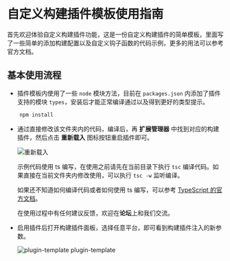 # 自定义构建插件模板使用指南

首先欢迎体验自定义构建插件功能，这是一份自定义构建插件的简单模板，里面写了一些简单的添加构建配置以及自定义钩子函数的代码示例，更多的用法可以参考官方文档。

## 基本使用流程

- 插件模板内使用了一些 `node` 模块方法，目前在 `packages.json` 内添加了插件支持的模块 `types`，安装后才能正常编译通过以及得到更好的类型提示。

```bash
    npm install
```

- 通过直接修改该文件夹内的代码，编译后，再 **扩展管理器** 中找到对应的构建插件，然后点击 **重新载入** 图标按钮重启插件即可。

    ![重新载入](https://github.com/yanOO1497/creator-docs/raw/a4df3816c416a1d790a15acde3fc3986281588f9/zh/editor/publish/custom-project-build-template/enable-plugin.png)

    示例代码使用 ts 编写，在使用之前请先在当前目录下执行 `tsc` 编译代码。如果直接在当前文件夹内修改使用，可以执行 `tsc -w` 监听编译。

    如果还不知道如何编译代码或者如何使用 ts 编写，可以参考 [TypeScript 的官方文档](https://typescript.bootcss.com/tutorials/typescript-in-5-minutes.html)。

    在使用过程中有任何建议反馈，欢迎在**论坛**上和我们交流。

- 启用插件后打开构建插件面板，选择任意平台，即可看到构建插件注入的新参数。

    ![plugin-template](https://github.com/yanOO1497/creator-docs/raw/a4df3816c416a1d790a15acde3fc3986281588f9/zh/editor/publish/custom-project-build-template/plugin-template.png)
plugin-template
